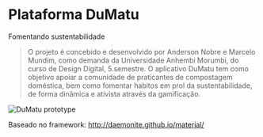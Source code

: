 # Plataforma DuMatu
Fomentando sustentabilidade

> O projeto é concebido e desenvolvido por Anderson Nobre e Marcelo Mundim, como demanda da Universidade Anhembi Morumbi, do curso de Design Digital, 5.semestre.
  O aplicativo DuMatu tem como objetivo apoiar a comunidade de praticantes de compostagem doméstica, bem como fomentar habitos em prol da sustentabilidade, de forma dinâmica e ativista através da gamificação.

![DuMatu prototype](https://s3.amazonaws.com/fvd-data/notes/285831/1432955718-HdK8r1/screen.png)

Baseado no framework: http://daemonite.github.io/material/
